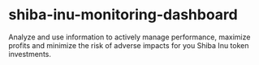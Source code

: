 # shiba-inu-monitoring-dashboard
Analyze and use information to actively manage performance, maximize profits and minimize the risk of adverse impacts for you Shiba Inu token investments.
